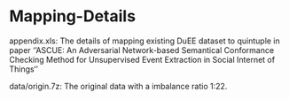 # Mapping-Details
appendix.xls: The details of mapping existing DuEE dataset to quintuple in paper ‘’ASCUE: An Adversarial Network-based Semantical Conformance Checking Method for Unsupervised Event Extraction in Social Internet of Things‘’

data/origin.7z: The original data with a imbalance ratio 1:22.

